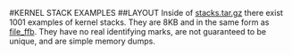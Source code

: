 #KERNEL STACK EXAMPLES
##LAYOUT
Inside of [stacks.tar.gz](stacks.tar.gz) there exist 1001 examples of kernel stacks. They are 8KB and in the same form as [file_ffb](file_ffb). They have no real identifying marks, are not guaranteed to be unique, and are simple memory dumps.